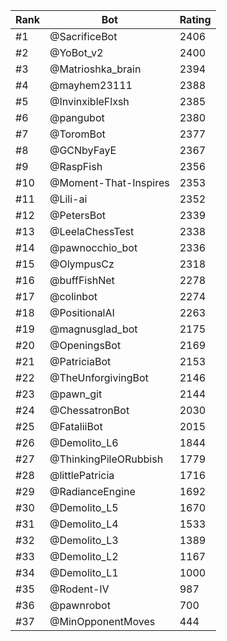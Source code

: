 Rank|Bot|Rating
---|---|---
#1|@SacrificeBot|2406
#2|@YoBot_v2|2400
#3|@Matrioshka_brain|2394
#4|@mayhem23111|2388
#5|@InvinxibleFlxsh|2385
#6|@pangubot|2380
#7|@ToromBot|2377
#8|@GCNbyFayE|2367
#9|@RaspFish|2356
#10|@Moment-That-Inspires|2353
#11|@Lili-ai|2352
#12|@PetersBot|2339
#13|@LeelaChessTest|2338
#14|@pawnocchio_bot|2336
#15|@OlympusCz|2318
#16|@buffFishNet|2278
#17|@colinbot|2274
#18|@PositionalAI|2263
#19|@magnusglad_bot|2175
#20|@OpeningsBot|2169
#21|@PatriciaBot|2153
#22|@TheUnforgivingBot|2146
#23|@pawn_git|2144
#24|@ChessatronBot|2030
#25|@FataliiBot|2015
#26|@Demolito_L6|1844
#27|@ThinkingPileORubbish|1779
#28|@littlePatricia|1716
#29|@RadianceEngine|1692
#30|@Demolito_L5|1670
#31|@Demolito_L4|1533
#32|@Demolito_L3|1389
#33|@Demolito_L2|1167
#34|@Demolito_L1|1000
#35|@Rodent-IV|987
#36|@pawnrobot|700
#37|@MinOpponentMoves|444
